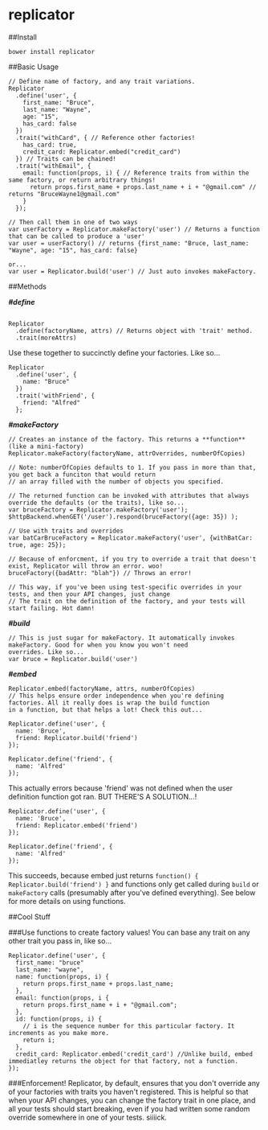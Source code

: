replicator
==========

##Install

`bower install replicator`

##Basic Usage

```
// Define name of factory, and any trait variations.
Replicator
  .define('user', {
    first_name: "Bruce",
    last_name: "Wayne",
    age: "15",
    has_card: false
  })
  .trait("withCard", { // Reference other factories!
    has_card: true,
    credit_card: Replicator.embed("credit_card")
  }) // Traits can be chained!
  .trait("withEmail", {
    email: function(props, i) { // Reference traits from within the same factory, or return arbitrary things!
      return props.first_name + props.last_name + i + "@gmail.com" // returns "BruceWayne1@gmail.com"
    }
  });
  
// Then call them in one of two ways
var userFactory = Replicator.makeFactory('user') // Returns a function that can be called to produce a 'user'
var user = userFactory() // returns {first_name: "Bruce, last_name: "Wayne", age: "15", has_card: false}

or...
var user = Replicator.build('user') // Just auto invokes makeFactory.
```

##Methods

***#define***
```

Replicator
  .define(factoryName, attrs) // Returns object with 'trait' method.
  .trait(moreAttrs)

```
Use these together to succinctly define your factories. Like so...

```
Replicator
  .define('user', {
    name: "Bruce"
  })
  .trait('withFriend', {
    friend: "Alfred"
  };
```

***#makeFactory***
```
// Creates an instance of the factory. This returns a **function** (like a mini-factory)
Replicator.makeFactory(factoryName, attrOverrides, numberOfCopies)

// Note: numberOfCopies defaults to 1. If you pass in more than that, you get back a funciton that would return
// an array filled with the number of objects you specified.

// The returned function can be invoked with attributes that always override the defaults (or the traits), like so...
var bruceFactory = Replicator.makeFactory('user');
$httpBackend.whenGET('/user').respond(bruceFactory({age: 35}) );

// Use with traits and overrides
var batCarBruceFactory = Replicator.makeFactory('user', {withBatCar: true, age: 25});

// Because of enforcment, if you try to override a trait that doesn't exist, Replicator will throw an error. woo!
bruceFactory({badAttr: "blah"}) // Throws an error!

// This way, if you've been using test-specific overrides in your tests, and then your API changes, just change
// The trait on the definition of the factory, and your tests will start failing. Hot damn!

```

***#build***
```
// This is just sugar for makeFactory. It automatically invokes makeFactory. Good for when you know you won't need
overrides. Like so...
var bruce = Replicator.build('user')
```

***#embed***
```
Replicator.embed(factoryName, attrs, numberOfCopies)
// This helps ensure order independence when you're defining factories. All it really does is wrap the build function
in a function, but that helps a lot! Check this out...

Replicator.define('user', {
  name: 'Bruce',
  friend: Replicator.build('friend')
});

Replicator.define('friend', {
  name: 'Alfred'
});

```
This actually errors because 'friend' was not defined when the user definition function got ran.
BUT THERE'S A SOLUTION...!

```
Replicator.define('user', {
  name: 'Bruce',
  friend: Replicator.embed('friend')
});

Replicator.define('friend', {
  name: 'Alfred'
});

```
This succeeds, because embed just returns `function() { Replicator.build('friend') }` and functions only get called
during `build` or `makeFactory` calls (presumably after you've defined everything). See below for more details on using functions.

##Cool Stuff

###Use functions to create factory values!
You can base any trait on any other trait you pass in, like so...

```
Replicator.define('user', {
  first_name: "bruce"
  last_name: "wayne",
  name: function(props, i) {
    return props.first_name + props.last_name;
  },
  email: function(props, i {
    return props.first_name + i + "@gmail.com";
  },
  id: function(props, i) {
    // i is the sequence number for this particular factory. It increments as you make more.
    return i;
  },
  credit_card: Replicator.embed('credit_card') //Unlike build, embed immediatley returns the object for that factory, not a function.
});

```

###Enforcement!
  Replicator, by default, ensures that you don't override any of your factories with traits you haven't registered. This is helpful  so that when your API changes, you can change the factory trait in one place, and all your tests should start breaking, even if you had written some random override somewhere in one of your tests. siiiick.
